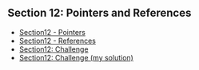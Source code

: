 ## Section 12: Pointers and References

- [Section12 - Pointers](/docs/section12pointers.md)
- [Section12 - References](/docs/section12ref.md)
- [Section12: Challenge](/challenges/section12/section12-challenge/section12-challenge.md)
- [Section12: Challenge (my solution)](/challenges/section12/section12-challenge/main.cpp)